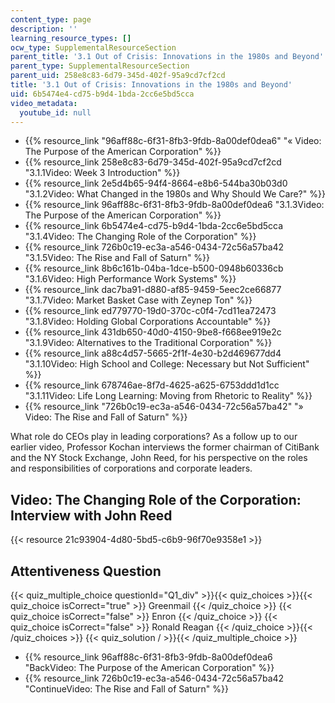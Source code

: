 ```yaml
---
content_type: page
description: ''
learning_resource_types: []
ocw_type: SupplementalResourceSection
parent_title: '3.1 Out of Crisis: Innovations in the 1980s and Beyond'
parent_type: SupplementalResourceSection
parent_uid: 258e8c83-6d79-345d-402f-95a9cd7cf2cd
title: '3.1 Out of Crisis: Innovations in the 1980s and Beyond'
uid: 6b5474e4-cd75-b9d4-1bda-2cc6e5bd5cca
video_metadata:
  youtube_id: null
---
```


*   {{% resource_link "96aff88c-6f31-8fb3-9fdb-8a00def0dea6" "« Video: The Purpose of the American Corporation" %}}
*   {{% resource_link 258e8c83-6d79-345d-402f-95a9cd7cf2cd "3.1.1Video: Week 3 Introduction" %}}
*   {{% resource_link 2e5d4b65-94f4-8664-e8b6-544ba30b03d0 "3.1.2Video: What Changed in the 1980s and Why Should We Care?" %}}
*   {{% resource_link 96aff88c-6f31-8fb3-9fdb-8a00def0dea6 "3.1.3Video: The Purpose of the American Corporation" %}}
*   {{% resource_link 6b5474e4-cd75-b9d4-1bda-2cc6e5bd5cca "3.1.4Video: The Changing Role of the Corporation" %}}
*   {{% resource_link 726b0c19-ec3a-a546-0434-72c56a57ba42 "3.1.5Video: The Rise and Fall of Saturn" %}}
*   {{% resource_link 8b6c161b-04ba-1dce-b500-0948b60336cb "3.1.6Video: High Performance Work Systems" %}}
*   {{% resource_link dac7ba91-d880-af85-9459-5eec2ce66877 "3.1.7Video: Market Basket Case with Zeynep Ton" %}}
*   {{% resource_link ed779770-19d0-370c-c0f4-7cd11ea72473 "3.1.8Video: Holding Global Corporations Accountable" %}}
*   {{% resource_link 431db650-40d0-4150-9be8-f668ee919e2c "3.1.9Video: Alternatives to the Traditional Corporation" %}}
*   {{% resource_link a88c4d57-5665-2f1f-4e30-b2d469677dd4 "3.1.10Video: High School and College: Necessary but Not Sufficient" %}}
*   {{% resource_link 678746ae-8f7d-4625-a625-6753ddd1d1cc "3.1.11Video: Life Long Learning: Moving from Rhetoric to Reality" %}}
*   {{% resource_link "726b0c19-ec3a-a546-0434-72c56a57ba42" "» Video: The Rise and Fall of Saturn" %}}

What role do CEOs play in leading corporations? As a follow up to our earlier video, Professor Kochan interviews the former chairman of CitiBank and the NY Stock Exchange, John Reed, for his perspective on the roles and responsibilities of corporations and corporate leaders. 

Video: The Changing Role of the Corporation: Interview with John Reed
---------------------------------------------------------------------

{{< resource 21c93904-4d80-5bd5-c6b9-96f70e9358e1 >}}

Attentiveness Question
----------------------

{{< quiz_multiple_choice questionId="Q1_div" >}}{{< quiz_choices >}}{{< quiz_choice isCorrect="true" >}}&nbsp;Greenmail&nbsp;{{< /quiz_choice >}}
{{< quiz_choice isCorrect="false" >}}&nbsp;Enron&nbsp;{{< /quiz_choice >}}
{{< quiz_choice isCorrect="false" >}}&nbsp;Ronald Reagan&nbsp;{{< /quiz_choice >}}{{< /quiz_choices >}}
{{< quiz_solution / >}}{{< /quiz_multiple_choice >}}

*   {{% resource_link 96aff88c-6f31-8fb3-9fdb-8a00def0dea6 "BackVideo: The Purpose of the American Corporation" %}}
*   {{% resource_link 726b0c19-ec3a-a546-0434-72c56a57ba42 "ContinueVideo: The Rise and Fall of Saturn" %}}